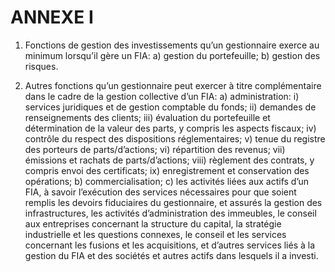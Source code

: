 # ANNEXE I

1. Fonctions de gestion des investissements qu’un gestionnaire exerce au minimum lorsqu’il gère un FIA: a) gestion du portefeuille; b) gestion des risques.

2. Autres fonctions qu’un gestionnaire peut exercer à titre complémentaire dans le cadre de la gestion collective d’un FIA: a) administration: i) services juridiques et de gestion comptable du fonds; ii) demandes de renseignements des clients; iii) évaluation du portefeuille et détermination de la valeur des parts, y compris les aspects fiscaux; iv) contrôle du respect des dispositions réglementaires; v) tenue du registre des porteurs de parts/d’actions; vi) répartition des revenus; vii) émissions et rachats de parts/d’actions; viii) règlement des contrats, y compris envoi des certificats; ix) enregistrement et conservation des opérations; b) commercialisation; c) les activités liées aux actifs d’un FIA, à savoir l’exécution des services nécessaires pour que soient remplis les devoirs fiduciaires du gestionnaire, et assurés la gestion des infrastructures, les activités d’administration des immeubles, le conseil aux entreprises concernant la structure du capital, la stratégie industrielle et les questions connexes, le conseil et les services concernant les fusions et les acquisitions, et d’autres services liés à la gestion du FIA et des sociétés et autres actifs dans lesquels il a investi.